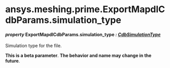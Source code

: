 # ansys.meshing.prime.ExportMapdlCdbParams.simulation_type



#### *property* ExportMapdlCdbParams.simulation_type *: [CdbSimulationType](ansys.meshing.prime.CdbSimulationType.md#ansys.meshing.prime.CdbSimulationType)*

Simulation type for the file.

**This is a beta parameter**. **The behavior and name may change in the future**.

<!-- !! processed by numpydoc !! -->
